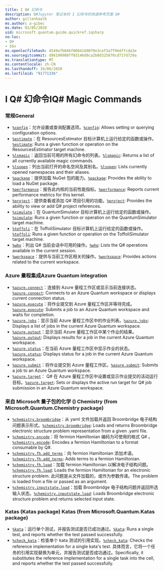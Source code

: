 ```yaml
---
title: I Q# 幻命令
description: Q#Jupyter 笔记本的 I 幻命令的快速参考页面 Q#
author: gillenhaalb
ms.author: a-gibec
ms.date: 03/05/2020
uid: microsoft.quantum.guide.quickref.iqsharp
no-loc:
- Q#
- $$v
ms.openlocfilehash: 4549afb84bf0084160079e3cef3a7f94dffcda3e
ms.sourcegitcommit: d98190988ff03146d9ca2b0d325870cd717d729a
ms.translationtype: MT
ms.contentlocale: zh-CN
ms.lasthandoff: 10/06/2020
ms.locfileid: "91771336"
---
```

# <a name="ino-locq-magic-commands"></a><span data-ttu-id="92e0c-103">I Q# 幻命令</span><span class="sxs-lookup"><span data-stu-id="92e0c-103">IQ# Magic Commands</span></span>

### <a name="general"></a><span data-ttu-id="92e0c-104">常规</span><span class="sxs-lookup"><span data-stu-id="92e0c-104">General</span></span>

- <span data-ttu-id="92e0c-105">[`%config`](xref:microsoft.quantum.iqsharp.magic-ref.config)：允许设置或查询配置选项。</span><span class="sxs-lookup"><span data-stu-id="92e0c-105">[`%config`](xref:microsoft.quantum.iqsharp.magic-ref.config): Allows setting or querying configuration options.</span></span>
- <span data-ttu-id="92e0c-106">[`%estimate`](xref:microsoft.quantum.iqsharp.magic-ref.estimate)：在 ResourcesEstimator 目标计算机上运行给定的函数或操作。</span><span class="sxs-lookup"><span data-stu-id="92e0c-106">[`%estimate`](xref:microsoft.quantum.iqsharp.magic-ref.estimate): Runs a given function or operation on the ResourcesEstimator target machine.</span></span>
- <span data-ttu-id="92e0c-107">[`%lsmagic`](xref:microsoft.quantum.iqsharp.magic-ref.lsmagic)：返回当前可用的所有幻命令的列表。</span><span class="sxs-lookup"><span data-stu-id="92e0c-107">[`%lsmagic`](xref:microsoft.quantum.iqsharp.magic-ref.lsmagic): Returns a list of all currently available magic commands.</span></span>
- <span data-ttu-id="92e0c-108">[`%lsopen`](xref:microsoft.quantum.iqsharp.magic-ref.lsopen)：列出当前打开的命名空间及其别名。</span><span class="sxs-lookup"><span data-stu-id="92e0c-108">[`%lsopen`](xref:microsoft.quantum.iqsharp.magic-ref.lsopen): Lists currently opened namespaces and their aliases.</span></span>
- <span data-ttu-id="92e0c-109">[`%package`](xref:microsoft.quantum.iqsharp.magic-ref.package)：提供加载 NuGet 包的能力。</span><span class="sxs-lookup"><span data-stu-id="92e0c-109">[`%package`](xref:microsoft.quantum.iqsharp.magic-ref.package): Provides the ability to load a NuGet package.</span></span>
- <span data-ttu-id="92e0c-110">[`%performance`](xref:microsoft.quantum.iqsharp.magic-ref.performance)：报告此内核的当前性能指标。</span><span class="sxs-lookup"><span data-stu-id="92e0c-110">[`%performance`](xref:microsoft.quantum.iqsharp.magic-ref.performance): Reports current performance metrics for this kernel.</span></span>
- <span data-ttu-id="92e0c-111">[`%project`](xref:microsoft.quantum.iqsharp.magic-ref.project)：提供查看或添加 Q# 项目引用的功能。</span><span class="sxs-lookup"><span data-stu-id="92e0c-111">[`%project`](xref:microsoft.quantum.iqsharp.magic-ref.project): Provides the ability to view or add Q# project references.</span></span> 
- <span data-ttu-id="92e0c-112">[`%simulate`](xref:microsoft.quantum.iqsharp.magic-ref.simulate)：在 QuantumSimulator 目标计算机上运行给定的函数或操作。</span><span class="sxs-lookup"><span data-stu-id="92e0c-112">[`%simulate`](xref:microsoft.quantum.iqsharp.magic-ref.simulate): Runs a given function or operation on the QuantumSimulator target machine.</span></span>
- <span data-ttu-id="92e0c-113">[`%toffoli`](xref:microsoft.quantum.iqsharp.magic-ref.toffoli)：在 ToffoliSimulator 目标计算机上运行给定的函数或操作。</span><span class="sxs-lookup"><span data-stu-id="92e0c-113">[`%toffoli`](xref:microsoft.quantum.iqsharp.magic-ref.toffoli): Runs a given function or operation on the ToffoliSimulator target machine.</span></span>
- <span data-ttu-id="92e0c-114">[`%who`](xref:microsoft.quantum.iqsharp.magic-ref.who)：列出 Q# 当前会话中可用的操作。</span><span class="sxs-lookup"><span data-stu-id="92e0c-114">[`%who`](xref:microsoft.quantum.iqsharp.magic-ref.who): Lists the Q# operations available in the current session.</span></span>
- <span data-ttu-id="92e0c-115">[`%workspace`](xref:microsoft.quantum.iqsharp.magic-ref.workspace)：提供与当前工作区相关的操作。</span><span class="sxs-lookup"><span data-stu-id="92e0c-115">[`%workspace`](xref:microsoft.quantum.iqsharp.magic-ref.workspace): Provides actions related to the current workspace.</span></span>

### <a name="azure-quantum-integration"></a><span data-ttu-id="92e0c-116">Azure 量程集成</span><span class="sxs-lookup"><span data-stu-id="92e0c-116">Azure Quantum integration</span></span>

- <span data-ttu-id="92e0c-117">[`%azure.connect`](xref:microsoft.quantum.iqsharp.magic-ref.azure.connect)：连接到 Azure 量程工作区或显示当前连接状态。</span><span class="sxs-lookup"><span data-stu-id="92e0c-117">[`%azure.connect`](xref:microsoft.quantum.iqsharp.magic-ref.azure.connect): Connects to an Azure Quantum workspace or displays current connection status.</span></span>
- <span data-ttu-id="92e0c-118">[`%azure.execute`](xref:microsoft.quantum.iqsharp.magic-ref.azure.execute)：将作业提交到 Azure 量程工作区并等待完成。</span><span class="sxs-lookup"><span data-stu-id="92e0c-118">[`%azure.execute`](xref:microsoft.quantum.iqsharp.magic-ref.azure.execute): Submits a job to an Azure Quantum workspace and waits for completion.</span></span>
- <span data-ttu-id="92e0c-119">[`%azure.jobs`](xref:microsoft.quantum.iqsharp.magic-ref.azure.jobs)：显示当前 Azure 量程工作区中的作业列表。</span><span class="sxs-lookup"><span data-stu-id="92e0c-119">[`%azure.jobs`](xref:microsoft.quantum.iqsharp.magic-ref.azure.jobs): Displays a list of jobs in the current Azure Quantum workspace.</span></span>
- <span data-ttu-id="92e0c-120">[`%azure.output`](xref:microsoft.quantum.iqsharp.magic-ref.azure.output)：显示当前 Azure 量程工作区中某个作业的结果。</span><span class="sxs-lookup"><span data-stu-id="92e0c-120">[`%azure.output`](xref:microsoft.quantum.iqsharp.magic-ref.azure.output): Displays results for a job in the current Azure Quantum workspace.</span></span>
- <span data-ttu-id="92e0c-121">[`%azure.status`](xref:microsoft.quantum.iqsharp.magic-ref.azure.status)：在当前 Azure 量程工作区中显示作业的状态。</span><span class="sxs-lookup"><span data-stu-id="92e0c-121">[`%azure.status`](xref:microsoft.quantum.iqsharp.magic-ref.azure.status): Displays status for a job in the current Azure Quantum workspace.</span></span>
- <span data-ttu-id="92e0c-122">[`%azure.submit`](xref:microsoft.quantum.iqsharp.magic-ref.azure.submit)：将作业提交到 Azure 量程工作区。</span><span class="sxs-lookup"><span data-stu-id="92e0c-122">[`%azure.submit`](xref:microsoft.quantum.iqsharp.magic-ref.azure.submit): Submits a job to an Azure Quantum workspace.</span></span>
- <span data-ttu-id="92e0c-123">[`%azure.target`](xref:microsoft.quantum.iqsharp.magic-ref.azure.target)： Q# 在 Azure 量程工作区中设置或显示作业提交的活动运行目标。</span><span class="sxs-lookup"><span data-stu-id="92e0c-123">[`%azure.target`](xref:microsoft.quantum.iqsharp.magic-ref.azure.target): Sets or displays the active run target for Q# job submission in an Azure Quantum workspace.</span></span>

### <a name="chemistry-from-microsoftquantumchemistry-package"></a><span data-ttu-id="92e0c-124">来自 Microsoft 量子包的化学 () </span><span class="sxs-lookup"><span data-stu-id="92e0c-124">Chemistry (from Microsoft.Quantum.Chemistry package)</span></span>

- <span data-ttu-id="92e0c-125">[`%chemistry.broombridge`](xref:microsoft.quantum.iqsharp.magic-ref.chemistry.broombridge)：从 yaml 文件加载并返回 Broombridge 电子结构问题表示形式。</span><span class="sxs-lookup"><span data-stu-id="92e0c-125">[`%chemistry.broombridge`](xref:microsoft.quantum.iqsharp.magic-ref.chemistry.broombridge): Loads and returns Broombridge electronic structure problem representation from a given .yaml file.</span></span>
- <span data-ttu-id="92e0c-126">[`%chemistry.encode`](xref:microsoft.quantum.iqsharp.magic-ref.chemistry.encode)：将 fermion Hamiltonian 编码为可使用的格式 Q# 。</span><span class="sxs-lookup"><span data-stu-id="92e0c-126">[`%chemistry.encode`](xref:microsoft.quantum.iqsharp.magic-ref.chemistry.encode): Encodes a fermion Hamiltonian to a format consumable by Q#.</span></span>
- <span data-ttu-id="92e0c-127">[`%chemistry.fh.add_terms`](xref:microsoft.quantum.iqsharp.magic-ref.chemistry.fh.add_terms)：向 fermion Hamiltonian 添加术语。</span><span class="sxs-lookup"><span data-stu-id="92e0c-127">[`%chemistry.fh.add_terms`](xref:microsoft.quantum.iqsharp.magic-ref.chemistry.fh.add_terms): Adds terms to a fermion Hamiltonian.</span></span>
- <span data-ttu-id="92e0c-128">[`%chemistry.fh.load`](xref:microsoft.quantum.iqsharp.magic-ref.chemistry.fh.load)：加载 fermion Hamiltonian 以解决电子结构问题。</span><span class="sxs-lookup"><span data-stu-id="92e0c-128">[`%chemistry.fh.load`](xref:microsoft.quantum.iqsharp.magic-ref.chemistry.fh.load): Loads the fermion Hamiltonian for an electronic structure problem.</span></span> <span data-ttu-id="92e0c-129">此问题是从文件加载的，或作为参数传递。</span><span class="sxs-lookup"><span data-stu-id="92e0c-129">The problem is loaded from a file or passed as an argument.</span></span>
- <span data-ttu-id="92e0c-130">[`%chemistry.inputstate.load`](xref:microsoft.quantum.iqsharp.magic-ref.chemistry.inputstate.load)：加载 Broombridge 电子结构问题并返回所选输入状态。</span><span class="sxs-lookup"><span data-stu-id="92e0c-130">[`%chemistry.inputstate.load`](xref:microsoft.quantum.iqsharp.magic-ref.chemistry.inputstate.load): Loads Broombridge electronic structure problem and returns selected input state.</span></span>

### <a name="katas-from-microsoftquantumkatas-package"></a><span data-ttu-id="92e0c-131">Katas (Katas package) </span><span class="sxs-lookup"><span data-stu-id="92e0c-131">Katas (from Microsoft.Quantum.Katas package)</span></span>

- <span data-ttu-id="92e0c-132">[`%kata`](xref:microsoft.quantum.iqsharp.magic-ref.kata)：运行单个测试，并报告测试是否已成功通过。</span><span class="sxs-lookup"><span data-stu-id="92e0c-132">[`%kata`](xref:microsoft.quantum.iqsharp.magic-ref.kata): Runs a single test, and reports whether the test passed successfully.</span></span>
- <span data-ttu-id="92e0c-133">[`%check_kata`](xref:microsoft.quantum.iqsharp.magic-ref.check_kata)：检查单个 kata 测试的引用实现。</span><span class="sxs-lookup"><span data-stu-id="92e0c-133">[`%check_kata`](xref:microsoft.quantum.iqsharp.magic-ref.check_kata): Checks the reference implementation for a single kata's test.</span></span>
    <span data-ttu-id="92e0c-134">具体而言，它将一个任务的引用实现替换为单元，并报告测试是否成功通过。</span><span class="sxs-lookup"><span data-stu-id="92e0c-134">Specifically, it substitutes the reference implementation for a single task into the cell, and reports whether the test passed successfully.</span></span>
